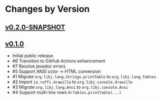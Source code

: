 # Changes by Version

## [v0.2.0-SNAPSHOT](https://github.com/libj/console/compare/89133a37c8330186a83904b585ea6fc0128e03e0..HEAD)

## [v0.1.0](https://github.com/libj/console/compare/9dcc59488586666cf78fadd406dedf1f0d51938f..89133a37c8330186a83904b585ea6fc0128e03e0)
* Initial public release.
* #6 Transition to GitHub Actions enhancement
* #7 Resolve javadoc errors
* #5 Support ANSI color -> HTML conversion
* #1 Migrate `org.libj.lang.Strings.printTable` to `org.libj.lang.Tables`
* #2 Import `io.raffi.drawille` to `org.libj.console.drawille`
* #3 Migrate `org.libj.lang.Ansi` to `org.libj.console.Ansi`
* #4 Support multi-line rows in `Tables.printTable(...)`